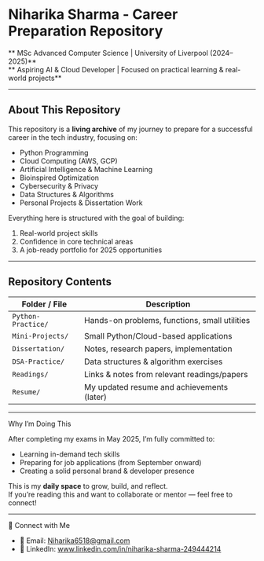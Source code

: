 #  Niharika Sharma - Career Preparation Repository

** MSc Advanced Computer Science | University of Liverpool (2024–2025)**  
** Aspiring AI & Cloud Developer | Focused on practical learning & real-world projects**

---

##  About This Repository

This repository is a **living archive** of my journey to prepare for a successful career in the tech industry, focusing on:
-  Python Programming
-  Cloud Computing (AWS, GCP)
-  Artificial Intelligence & Machine Learning
-  Bioinspired Optimization
-  Cybersecurity & Privacy
-  Data Structures & Algorithms
-  Personal Projects & Dissertation Work

Everything here is structured with the goal of building:
1. Real-world project skills  
2. Confidence in core technical areas  
3. A job-ready portfolio for 2025 opportunities

---

##  Repository Contents

| Folder / File | Description |
|---------------|-------------|
| `Python-Practice/` | Hands-on problems, functions, small utilities |
| `Mini-Projects/` | Small Python/Cloud-based applications |
| `Dissertation/` | Notes, research papers, implementation |
| `DSA-Practice/` | Data structures & algorithm exercises |
| `Readings/` | Links & notes from relevant readings/papers |
| `Resume/` | My updated resume and achievements (later) |

---

Why I’m Doing This

After completing my exams in May 2025, I’m fully committed to:
- Learning in-demand tech skills
- Preparing for job applications (from September onward)
- Creating a solid personal brand & developer presence

This is my **daily space** to grow, build, and reflect.  
If you’re reading this and want to collaborate or mentor — feel free to connect!

---

🔗 Connect with Me

- 📧 Email: Niharika6518@gmail.com
- 💼 LinkedIn: www.linkedin.com/in/niharika-sharma-249444214
